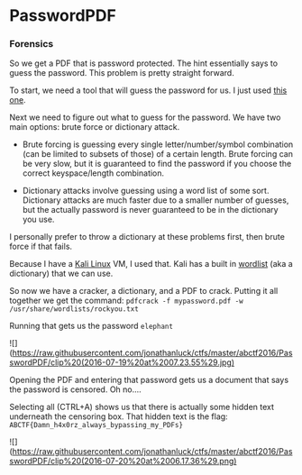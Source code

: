 # PasswordPDF

### Forensics

So we get a PDF that is password protected. The hint essentially says to guess the password. This problem is pretty straight forward.

To start, we need a tool that will guess the password for us. I just used [this one](http://www.cyberciti.biz/tips/linux-howto-crack-recover-pdf-file-password.html).

Next we need to figure out what to guess for the password. We have two main options: brute force or dictionary attack. 

* Brute forcing is guessing every single letter/number/symbol combination (can be limited to subsets of those) of a certain length. Brute forcing can be very slow, but it is guaranteed to find the password if you choose the correct keyspace/length combination.

* Dictionary attacks involve guessing using a word list of some sort.  Dictionary attacks are much faster due to a smaller number of guesses, but the actually password is never guaranteed to be in the dictionary you use.

I personally prefer to throw a dictionary at these problems first, then brute force if that fails.

Because I have a [Kali Linux](https://www.kali.org/) VM, I used that. Kali has a built in [wordlist](http://www.wirelesshack.org/word-list-dictionaries-built-into-kali.html) (aka a dictionary) that we can use.

So now we have a cracker, a dictionary, and a PDF to crack. Putting it all together we get the command: `pdfcrack -f mypassword.pdf -w /usr/share/wordlists/rockyou.txt`

Running that gets us the password `elephant`

![](https://raw.githubusercontent.com/jonathanluck/ctfs/master/abctf2016/PasswordPDF/clip%20(2016-07-19%20at%2007.23.55%29.jpg)

Opening the PDF and entering that password gets us a document that says the password is censored. Oh no....

Selecting all (CTRL+A) shows us that there is actually some hidden text underneath the censoring box. That hidden text is the flag: `ABCTF{Damn_h4x0rz_always_bypassing_my_PDFs}`

![](https://raw.githubusercontent.com/jonathanluck/ctfs/master/abctf2016/PasswordPDF/clip%20(2016-07-20%20at%2006.17.36%29.png)
